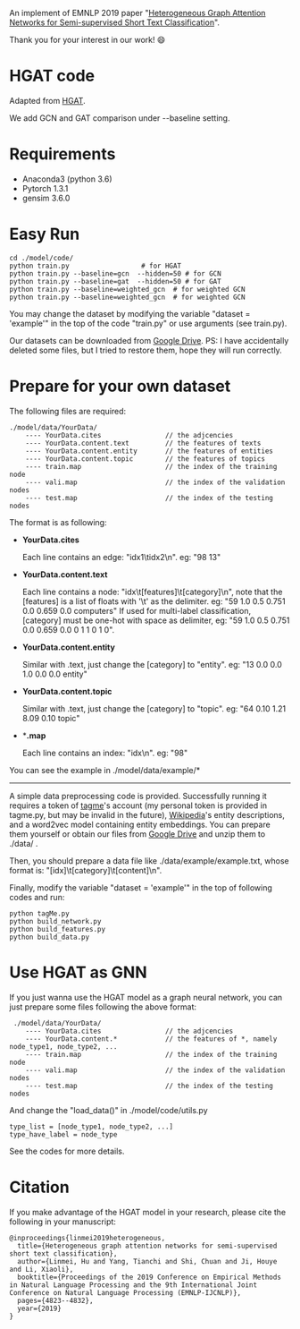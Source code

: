 An implement of EMNLP 2019 paper "[Heterogeneous Graph Attention Networks for Semi-supervised Short Text Classification](http://shichuan.org/doc/74.pdf)". 

Thank you for your interest in our work!  :smile:

# HGAT code

Adapted from [HGAT](https://github.com/ytc272098215/HGAT).

We add GCN and GAT comparison under --baseline setting.

# Requirements

- Anaconda3 (python 3.6)
- Pytorch 1.3.1
- gensim  3.6.0



# Easy Run

```
cd ./model/code/
python train.py                  # for HGAT
python train.py --baseline=gcn  --hidden=50 # for GCN 
python train.py --baseline=gat  --hidden=50 # for GAT
python train.py --baseline=weighted_gcn  # for weighted GCN
python train.py --baseline=weighted_gcn  # for weighted GCN
```

You may change the dataset by modifying the variable "dataset = 'example'" in the top of the code "train.py" or use arguments (see train.py). 

Our datasets can be downloaded from [Google Drive](https://drive.google.com/open?id=1pz1IMdJqkKidD7eEc3T_2-VkrUhkUKd4).   PS: I have accidentally deleted some files, but I tried to restore them, hope they will run correctly. 



# Prepare for your own dataset

The following files are required:

    ./model/data/YourData/
        ---- YourData.cites                // the adjcencies
        ---- YourData.content.text         // the features of texts
        ---- YourData.content.entity       // the features of entities
        ---- YourData.content.topic        // the features of topics
        ---- train.map                     // the index of the training node
        ---- vali.map                      // the index of the validation nodes
        ---- test.map                      // the index of the testing nodes

The format is as following:

- **YourData.cites**

  Each line contains an edge:     "idx1\tidx2\n".        eg: "98	13"

- **YourData.content.text**

  Each line contains a node:    "idx\t[features]\t[category]\n", note that the [features] is a list of floats with '\t' as the delimiter.      eg:    "59	1.0	0.5	0.751	0.0	0.659	0.0	computers"
  If used for multi-label classification,  [category] must be one-hot with space as delimiter,       eg:   "59	1.0	0.5	0.751	0.0	0.659	0.0	0 1 1 0 1 0".

 - **YourData.content.entity**

   Similar with .text, just change the [category] to "entity".		eg: "13	0.0	0.0	1.0	0.0	0.0	entity"

 - **YourData.content.topic**

   Similar with .text, just change the [category] to "topic".		eg: "64	0.10	1.21	8.09	0.10	topic"

 - ***.map**

   Each line contains an index:     "idx\n".              eg:  "98"

You can see the example in ./model/data/example/*

----

A simple data preprocessing code is provided. Successfully running it requires a token of [tagme](https://sobigdata.d4science.org/web/tagme/tagme-help "TagMe")'s account  (my personal token is provided  in tagme.py, but may be invalid in the future), [Wikipedia](https://dumps.wikimedia.org/ "WikiPedia")'s entity descriptions, and a word2vec model containing entity embeddings. You can prepare them yourself or obtain our files from [Google Drive](https://drive.google.com/open?id=1v9GD5ezHGbekoLDw5aAzh6-C-QUS-j93) and unzip them to ./data/ .

Then, you should prepare a data file like ./data/example/example.txt, whose format is:         "[idx]\t[category]\t[content]\n". 

Finally, modify the variable "dataset = 'example'" in the top of following codes and run:

```
python tagMe.py
python build_network.py
python build_features.py
python build_data.py
```



# Use HGAT as GNN

If you just wanna use the HGAT model as a graph neural network, you can just prepare some files following the above format:

     ./model/data/YourData/
        ---- YourData.cites                // the adjcencies
        ---- YourData.content.*            // the features of *, namely node_type1, node_type2, ...
        ---- train.map                     // the index of the training node
        ---- vali.map                      // the index of the validation nodes
        ---- test.map                      // the index of the testing nodes

And change the   "load_data()"  in ./model/code/utils.py

```
type_list = [node_type1, node_type2, ...]
type_have_label = node_type
```

See the codes for more details.



# Citation

If you make advantage of the HGAT model in your research, please cite the following in your manuscript:

```
@inproceedings{linmei2019heterogeneous,
  title={Heterogeneous graph attention networks for semi-supervised short text classification},
  author={Linmei, Hu and Yang, Tianchi and Shi, Chuan and Ji, Houye and Li, Xiaoli},
  booktitle={Proceedings of the 2019 Conference on Empirical Methods in Natural Language Processing and the 9th International Joint Conference on Natural Language Processing (EMNLP-IJCNLP)},
  pages={4823--4832},
  year={2019}
}
```